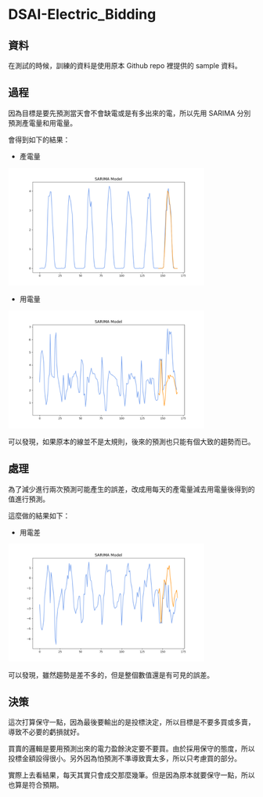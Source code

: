 # DSAI-Electric_Bidding

## 資料
在測試的時候，訓練的資料是使用原本 Github repo 裡提供的 sample 資料。

## 過程
因為目標是要先預測當天會不會缺電或是有多出來的電，所以先用 SARIMA 分別預測產電量和用電量。

會得到如下的結果：

- 產電量
<img src="generation.png" alt="(圖)產電量" width="400">

- 用電量
<img src="consumption.png" alt="(圖)用電量" width="400">

可以發現，如果原本的線並不是太規則，後來的預測也只能有個大致的趨勢而已。

## 處理

為了減少進行兩次預測可能產生的誤差，改成用每天的產電量減去用電量後得到的值進行預測。

這麼做的結果如下：

- 用電差
<img src="diff.png" alt="(圖)用電差" width="400">

可以發現，雖然趨勢是差不多的，但是整個數值還是有可見的誤差。

## 決策

這次打算保守一點，因為最後要輸出的是投標決定，所以目標是不要多買或多賣，導致不必要的虧損就好。

買賣的邏輯是要用預測出來的電力盈餘決定要不要買。由於採用保守的態度，所以投標金額設得很小。另外因為怕預測不準導致賣太多，所以只考慮買的部分。

實際上去看結果，每天其實只會成交那麼幾筆。但是因為原本就要保守一點，所以也算是符合預期。